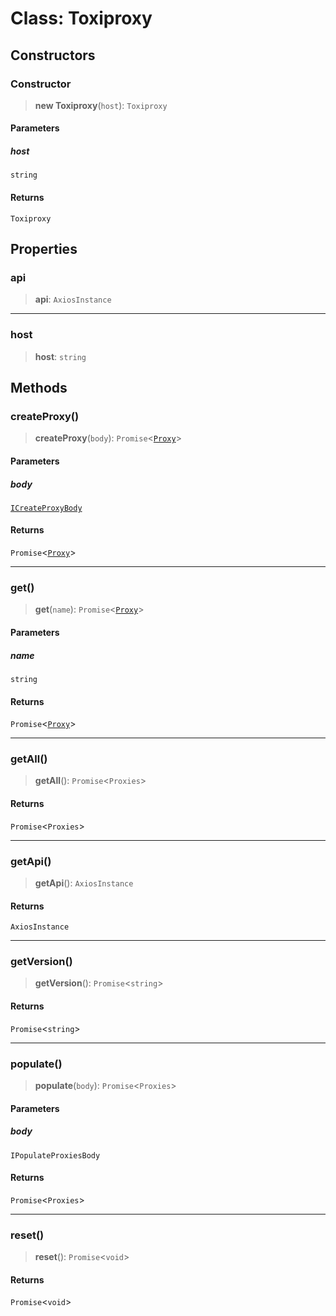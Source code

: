 # Class: Toxiproxy

## Constructors

<a id="constructor"></a>

### Constructor

> **new Toxiproxy**(`host`): `Toxiproxy`

#### Parameters

##### host

`string`

#### Returns

`Toxiproxy`

## Properties

<a id="api"></a>

### api

> **api**: `AxiosInstance`

***

<a id="host"></a>

### host

> **host**: `string`

## Methods

<a id="createproxy"></a>

### createProxy()

> **createProxy**(`body`): `Promise`\<[`Proxy`](/api/testing/TPClient.Class.Proxy.md)\>

#### Parameters

##### body

[`ICreateProxyBody`](/api/testing/TPClient.Interface.ICreateProxyBody.md)

#### Returns

`Promise`\<[`Proxy`](/api/testing/TPClient.Class.Proxy.md)\>

***

<a id="get"></a>

### get()

> **get**(`name`): `Promise`\<[`Proxy`](/api/testing/TPClient.Class.Proxy.md)\>

#### Parameters

##### name

`string`

#### Returns

`Promise`\<[`Proxy`](/api/testing/TPClient.Class.Proxy.md)\>

***

<a id="getall"></a>

### getAll()

> **getAll**(): `Promise`\<`Proxies`\>

#### Returns

`Promise`\<`Proxies`\>

***

<a id="getapi"></a>

### getApi()

> **getApi**(): `AxiosInstance`

#### Returns

`AxiosInstance`

***

<a id="getversion"></a>

### getVersion()

> **getVersion**(): `Promise`\<`string`\>

#### Returns

`Promise`\<`string`\>

***

<a id="populate"></a>

### populate()

> **populate**(`body`): `Promise`\<`Proxies`\>

#### Parameters

##### body

`IPopulateProxiesBody`

#### Returns

`Promise`\<`Proxies`\>

***

<a id="reset"></a>

### reset()

> **reset**(): `Promise`\<`void`\>

#### Returns

`Promise`\<`void`\>
